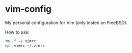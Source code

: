 # vim-config
My personal configuration for Vim (only tested on FreeBSD).

How to use:

```sh
rm -f ~/.vimrc
cp .vimrc ~/.vimrc
```
